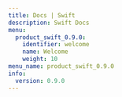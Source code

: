 ```yaml
---
title: Docs | Swift
description: Swift Docs
menu:
  product_swift_0.9.0:
    identifier: welcome
    name: Welcome
    weight: 10
menu_name: product_swift_0.9.0
info:
  version: 0.9.0
---
```


